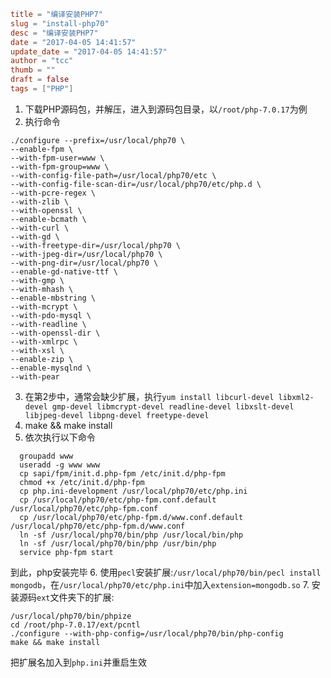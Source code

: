 ```toml
title = "编译安装PHP7"
slug = "install-php70"
desc = "编译安装PHP7"
date = "2017-04-05 14:41:57"
update_date = "2017-04-05 14:41:57"
author = "tcc"
thumb = ""
draft = false
tags = ["PHP"]
```
1. 下载PHP源码包，并解压，进入到源码包目录，以`/root/php-7.0.17`为例
2. 执行命令

```
./configure --prefix=/usr/local/php70 \
--enable-fpm \
--with-fpm-user=www \
--with-fpm-group=www \
--with-config-file-path=/usr/local/php70/etc \
--with-config-file-scan-dir=/usr/local/php70/etc/php.d \
--with-pcre-regex \
--with-zlib \
--with-openssl \
--enable-bcmath \
--with-curl \
--with-gd \
--with-freetype-dir=/usr/local/php70 \
--with-jpeg-dir=/usr/local/php70 \
--with-png-dir=/usr/local/php70 \
--enable-gd-native-ttf \
--with-gmp \
--with-mhash \
--enable-mbstring \
--with-mcrypt \
--with-pdo-mysql \
--with-readline \
--with-openssl-dir \
--with-xmlrpc \
--with-xsl \
--enable-zip \
--enable-mysqlnd \
--with-pear
```

3. 在第2步中，通常会缺少扩展，执行`yum install libcurl-devel libxml2-devel gmp-devel libmcrypt-devel readline-devel libxslt-devel libjpeg-devel libpng-devel freetype-devel`
4. make && make install 
5. 依次执行以下命令

```
  groupadd www
  useradd -g www www
  cp sapi/fpm/init.d.php-fpm /etc/init.d/php-fpm
  chmod +x /etc/init.d/php-fpm
  cp php.ini-development /usr/local/php70/etc/php.ini
  cp /usr/local/php70/etc/php-fpm.conf.default /usr/local/php70/etc/php-fpm.conf
  cp /usr/local/php70/etc/php-fpm.d/www.conf.default /usr/local/php70/etc/php-fpm.d/www.conf
  ln -sf /usr/local/php70/bin/php /usr/local/bin/php
  ln -sf /usr/local/php70/bin/php /usr/bin/php
  service php-fpm start
```

  到此，php安装完毕
6. 使用`pecl`安装扩展:`/usr/local/php70/bin/pecl install mongodb`，在`/usr/local/php70/etc/php.ini`中加入`extension=mongodb.so`
7. 安装源码`ext`文件夹下的扩展:

```
/usr/local/php70/bin/phpize
cd /root/php-7.0.17/ext/pcntl
./configure --with-php-config=/usr/local/php70/bin/php-config
make && make install
```

把扩展名加入到`php.ini`并重启生效
